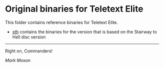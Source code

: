 # Original binaries for Teletext Elite

This folder contains reference binaries for Teletext Elite.

* [sth](sth) contains the binaries for the version that is based on the Stairway to Hell disc version

---

Right on, Commanders!

_Mark Moxon_